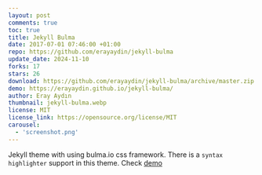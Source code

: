 ```yaml
---
layout: post
comments: true
toc: true
title: Jekyll Bulma
date: 2017-07-01 07:46:00 +01:00
repo: https://github.com/erayaydin/jekyll-bulma
update_date: 2024-11-10
forks: 17
stars: 26
download: https://github.com/erayaydin/jekyll-bulma/archive/master.zip
demo: https://erayaydin.github.io/jekyll-bulma/
author: Eray Aydın
thumbnail: jekyll-bulma.webp
license: MIT
license_link: https://opensource.org/license/MIT
carousel:
  - 'screenshot.png'
---
```


Jekyll theme with using bulma.io css framework. There is a `syntax highlighter` support in this theme. Check [demo](https://erayaydin.github.io/jekyll-bulma)
